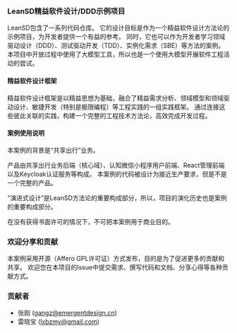 ### LeanSD精益软件设计/DDD示例项目

LeanSD包含了一系列代码仓库。
它的设计目标是作为一个精益软件设计方法论的示例项目，为开发者提供一个有益的参考。
同时，它也可以作为开发者学习领域驱动设计（DDD）、测试驱动开发（TDD）、实例化需求（SBE）等方法的案例。
本项目中开放过程中使用了大模型工具，所以也是一个使用大模型开展软件工程活动的尝试。

#### 精益软件设计框架
精益软件设计框架是以精益思想为基础，融合了精益需求分析、领域模型和领域驱动设计、敏捷开发（特别是极限编程）等工程实践的一组实践框架。
通过连接这些彼此关联的实践，构建一个完整的工程技术方法论，高效完成开发过程。

#### 案例使用说明
本案例的背景是“共享出行”业务。

产品由共享出行业务后端（核心域）、认知微信小程序用户前端、React管理前端以及Keycloak认证服务等构成。
本案例的代码被设计为接近生产要求，但是不是一个完整的产品。

“演进式设计”是LeanSD方法论的重要构成部分，所以，项目的演化历史也是案例的重要构成部分。

在没有获得书面许可的情况下，不可把本案例用于商业目的。

### 欢迎分享和贡献

本案例采用开源（Affero GPL许可证）方式发布，目的是为了促进更多的贡献和共享。
欢迎您在本项目的Issue中提交需求、撰写代码和文档、分享心得等各种贡献方式。


### 贡献者
* 张刚  (gangz@emergentdesign.cn)
* 雷晓宝 (lxbzmy@gmail.com)

